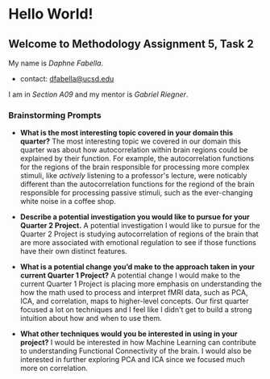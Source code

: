 # Hello World!

## Welcome to Methodology Assignment 5, Task 2

My name is *Daphne Fabella*.
- contact: dfabella@ucsd.edu

I am in *Section A09* and my mentor is *Gabriel Riegner*.

### Brainstorming Prompts
- **What is the most interesting topic covered in your domain this quarter?**
The most interesting topic we covered in our domain this quarter was about how autocorrelation within brain regions could be explained by their function. For example, the autocorrelation functions for the regions of the brain responsible for processing more complex stimuli, like *actively* listening to a professor's lecture, were noticably different than the autocorrelation functions for the regiond of the brain responsible for processing passive stimuli, such as the ever-changing white noise in a coffee shop.

- **Describe a potential investigation you would like to pursue for your Quarter 2 Project.**
A potential investigation I would like to pursue for the Quarter 2 Project is studying autocorrelation of regions of the brain that are more associated with emotional regulation to see if those functions have their own distinct features.

- **What is a potential change you’d make to the approach taken in your current Quarter 1 Project?**
A potential change I would make to the current Quarter 1 Project is placing more emphasis on understanding the how the math used to process and interpret fMRI data, such as PCA, ICA, and correlation, maps to higher-level concepts. Our first quarter focused a lot on techniques and I feel like I didn't get to build a strong intuition about how and when to use them.


- **What other techniques would you be interested in using in your project?**
I would be interested in how Machine Learning can contribute to understanding Functional Connectivity of the brain. I would also be interested in further exploring PCA and ICA since we focused much more on correlation. 